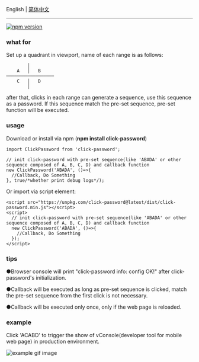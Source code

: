 English | [简体中文](https://github.com/congzhou09/click-password/blob/HEAD/README_CN.md)

---

[![npm version](https://badge.fury.io/js/click-password.svg)](https://badge.fury.io/js/click-password)

### what for

Set up a quadrant in viewport, name of each range is as follows:

```
        │
    A   │   B
──────────────────
    C   │   D
        │
```

after that, clicks in each range can generate a sequence, use this sequence as a password.
If this sequence match the pre-set sequence, pre-set function will be executed.

### usage

Download or install via npm (**npm install click-password**)

```
import ClickPassword from 'click-password';

// init click-password with pre-set sequence(like 'ABADA' or other sequence composed of A, B, C, D) and callback function
new ClickPassword('ABADA', ()=>{
  //Callback, Do Something
}, true/*whether print debug logs*/);
```

Or import via script element:

```
<script src="https://unpkg.com/click-password@latest/dist/click-password.min.js"></script>
<script>
  // init click-password with pre-set sequence(like 'ABADA' or other sequence composed of A, B, C, D) and callback function
  new ClickPassword('ABADA', ()=>{
    //Callback, Do Something
  });
</script>
```

### tips

●Browser console will print "click-password info: config OK!" after click-password's initialization.

●Callback will be executed as long as pre-set sequence is clicked, match the pre-set sequence from the first click is not necessary.

●Callback will be executed only once, only if the web page is reloaded.

### example

Click 'ACABD' to trigger the show of vConsole(developer tool for mobile web page) in production environment.

![example gif image](https://congzhou09.github.io/click-password/snapshot/trigger_vconsole.gif)
